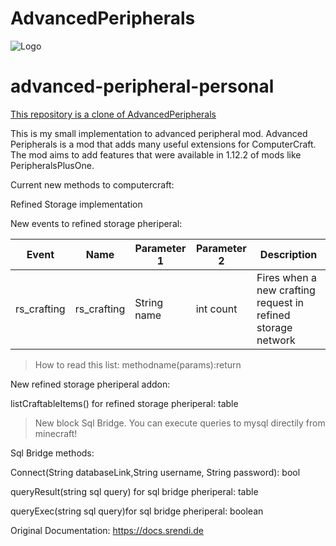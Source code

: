 
# AdvancedPeripherals

![Logo](https://www.bisecthosting.com/images/CF/Advanced_Peripherals/BH_AP_Header.png "Logo")

# advanced-peripheral-personal

[This repository is a clone of AdvancedPeripherals](https://github.com/Seniorendi/AdvancedPeripherals)

This is my small implementation to advanced peripheral mod. Advanced Peripherals is a mod that adds many useful extensions for ComputerCraft. The mod aims to add features that were
available in 1.12.2 of mods like PeripheralsPlusOne.


Current new methods to computercraft:

Refined Storage implementation

New events to refined storage pheriperal:

| Event       | Name        | Parameter 1 | Parameter 2 | Description                                                  |
|-------------|-------------|-------------|-------------|--------------------------------------------------------------|
| rs_crafting | rs_crafting | String name | int count   | Fires when a new crafting request in refined storage network |

> How to read this list: methodname(params):return

New refined storage pheriperal addon: 

listCraftableItems() for refined storage pheriperal: table 

>New block Sql Bridge.
You can execute queries to mysql directily from minecraft!

Sql Bridge methods:

Connect(String databaseLink,String username, String password): bool

queryResult(string sql query) for sql bridge pheriperal: table

queryExec(string sql query)for sql bridge pheriperal: boolean


Original Documentation: https://docs.srendi.de

